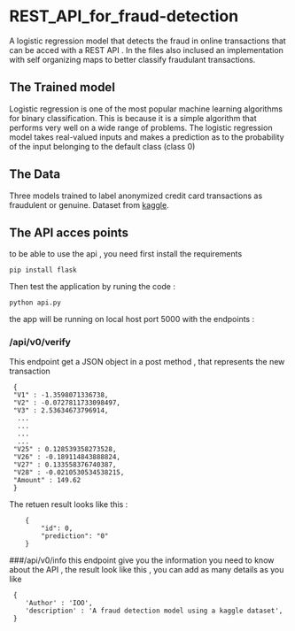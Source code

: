 # REST_API_for_fraud-detection
A logistic regression model that detects the fraud in online transactions that can be acced with a REST API . 
In the files also inclused an implementation with self organizing maps to better classify fraudulant transactions.

## The Trained model 

Logistic regression is one of the most popular machine learning algorithms for binary classification. This is because it is a simple algorithm that performs very well on a wide range of problems.
The logistic regression model takes real-valued inputs and makes a prediction as to the probability of the input belonging to the default class (class 0)

## The Data 
Three models trained to label anonymized credit card transactions as fraudulent or genuine. Dataset from [kaggle](https://www.kaggle.com/sarathchandra/credit-card-fraud-detection-99-accuracy/comments#144915).

## The API acces points
to be able to use the api , you need first install the requirements 
```
pip install flask
```
Then test the application by runing the code : 
```
python api.py
```
the app will be running on local host port 5000 
with the endpoints : 
### /api/v0/verify 
This endpoint get a JSON object in a  post method , that represents the new transaction 
```
 {
 "V1" : -1.3598071336738,
 "V2" : -0.0727811733098497,
 "V3" : 2.53634673796914,
  ...
  ...
  ...
  ...
 "V25" : 0.128539358273528,
 "V26" : -0.189114843888824,
 "V27" : 0.133558376740387,
 "V28" : -0.0210530534538215,
 "Amount" : 149.62
 }
```
The retuen result looks like this : 
```
    {
        "id": 0,
        "prediction": "0"
    }
```

###/api/v0/info
this endpoint give you the information you need to know about the API ,
the result look like this , you can add as many details as you like 
```
 {
    'Author' : 'IOO',
    'description' : 'A fraud detection model using a kaggle dataset',
 }
```


